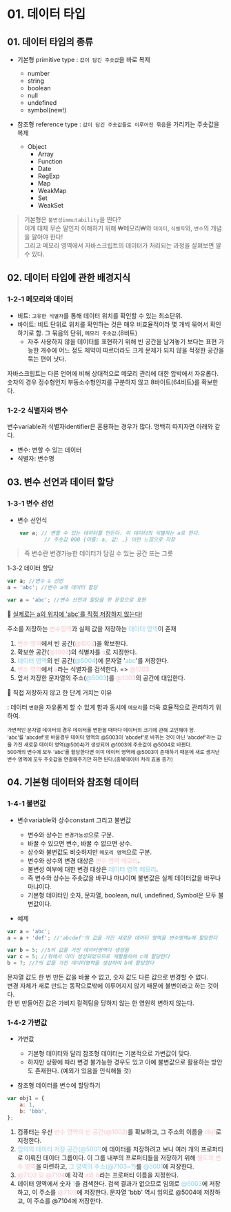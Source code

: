# 01. 데이터 타입

## 01. 데이터 타입의 종류

- 기본형 primitive type : `값이 담긴 주솟값`을 바로 복제
    - number
    - string
    - boolean
    - null
    - undefined
    - symbol(new!)


- 참조형 reference type : `값이 담긴 주솟값들로 이루어진 묶음`을 가리키는 주솟값을 복제
    - Object
        - Array
        - Function
        - Date
        - RegExp
        - Map
        - WeakMap
        - Set
        - WeakSet

> 기본형은 `불변성immutability`을 띈다?<br>
이게 대체 무슨 말인지 이해하기 위해 ₩메모리₩와 `데이터`, `식별자`와, `변수`의 개념을 알아야 한다!<br>
그리고 메모리 영역에서 자바스크립트의 데이터가 처리되는 과정을 살펴보면 알 수 있다.

## 02. 데이터 타입에 관한 배경지식 

### 1-2-1 메모리와 데이터

- 비트: `고유한 식별자`를 통해 데이터 위치를 확인할 수 있는 최소단위.
- 바이트: 비트 단위로 위치를 확인하는 것은 매우 비효율적이라 몇 개씩 묶어서 확인하기로 함. 그 묶음의 단위, `메모리 주솟값`.(8비트)
  - 자주 사용하지 않을 데이터를 표현하기 위해 빈 공간을 남겨놓기 보다는 표현 가능한 개수에 어느 정도 제약이 따르더라도 크게 문제가 되지 않을 적정한 공간을 묶는 편이 낫다.

자바스크립트는 다른 언어에 비해 상대적으로 메모리 관리에 대한 압박에서 자유롭다. 숫자의 경우 정수형인지 부동소수형인지를 구분하지 않고 8바이트(64비트)를 확보한다.

### 1-2-2 식별자와 변수

변수variable과 식별자identifier은 혼용하는 경우가 많다. 명백히 따지자면 아래와 같다.

- 변수: 변할 수 있는 데이터
- 식별자: 변수명

## 03. 변수 선언과 데이터 할당

### 1-3-1 변수 선언

- 변수 선언식

```javascript
    var a; // 변할 수 있는 데이터를 만든다. 이 데이터의 식별자는 a로 한다.
            // 주솟값 000 {이름: a, 값: ,} 이런 느낌으로 저장
```
> 즉 변수란 변경가능한 데이터가 담길 수 있는 공간 또는 그릇

1-3-2 데이터 할당
```javascript
var a; //변수 a 선언
a = 'abc'; //변수 a에 데이터 할당

var a = 'abc'; //변수 선언과 할당을 한 문장으로 표현
```

📌 <ins>실제로는 a의 위치에 'abc'를 직접 저장하지 않는다!</ins>

주소를 저장하는 <span style="color:pink">변수영역</span>과 실제 값을 저장하는 <span style="color:skyblue">데이터 영역</span>이 존재

1. <span style="color:pink">변수 영역</span>에서 빈 공간(<span style="color:pink">@1003</span>)을 확보한다.
2. 확보한 공간(<span style="color:pink">@1003</span>)의 식별자를 <span style="color:pink">a</span>로 지정한다.
3. <span style="color:skyblue">데이터 영역</span>의 빈 공간(<span style="color:skyblue">@5004</span>)에 문자열 '<span style="color:skyblue">abc</span>'를 저장한다.
4. <span style="color:pink">변수 영역</span>에서 <span style="color:pink">a</span>라는 식별자를 검색한다. => <span style="color:pink">@1003</span>
5. 앞서 저장한 문자열의 주소(<span style="color:skyblue">@5003</span>)를 <span style="color:pink">@1003</span>의 공간에 대입한다.

🧐 직접 저장하지 않고 한 단계 거치는 이유

: 데이터 `변환`을 자유롭게 할 수 있게 함과 동시에 `메모리`를 더욱 효율적으로 관리하기 위하여.

<small>
가변적인 문자열 데이터의 경우 데이터를 변환할 때마다 데이터의 크기에 관해 고민해야 함.<br>
'abc'를 'abcdef'로 바꿀경우 데이터 영역의 @5003이 'abcdef'로 바뀌는 것이 아닌 
'abcdef'라는 값을 가진 새로운 데이터 영역(@5004)가 생성되어 @1003에 주솟값이 @5004로 바뀐다.<br>
500개의 변수에 모두 'abc'를 할당한다면 이미 데이터 영역에 @5003이 존재하기 때문에
새로 생겨난 변수 영역에 모두 주솟값을 연결해주기만 하면 된다.(중복데이터 처리 효율 증가)
</small>

## 04. 기본형 데이터와 참조형 데이터

### 1-4-1 불변값

- 변수variable와 상수constant 그리고 불변값
    - 변수와 상수는 `변경가능성`으로 구분.
    - 바꿀 수 있으면 변수, 바꿀 수 없으면 상수.
    - 상수와 불변값도 비슷하지만 `메모리 영역`으로 구분.
    - 변수와 상수의 변경 대상은 <span style="color:pink">변수 영역 메모리</span>.
    - 불변성 여부에 대한 변경 대상은 <span style="color:skyblue">데이터 영역 메모리</span>.
    - 즉 변수와 상수는 주솟값을 바꾸냐 마냐이며 불변값은 실제 데이터값을 바꾸냐 마냐이다.
    - 기본형 데이터인 숫자, 문자열, boolean, null, undefined, Symbol은 모두 불변값이다.

- 예제
```javascript
var a = 'abc';
a = a + 'def'; //'abcdef'의 값을 가진 새로운 데이터 영역을 변수영역a에 할당한다

var b = 5; //5의 값을 가진 데이터영역이 생성됨
var c = 5; //위에서 이미 생성되었으므로 재활용하여 c에 할당한다
b = 7; //7의 값을 가진 데이터영역을 생성하여 b에 할당한다
```

문자열 값도 한 번 만든 값을 바꿀 수 없고, 숫자 값도 다른 값으로 변경할 수 없다.<br>
변경 자체가 새로 만드는 동작으로밖에 이루어지지 않기 때문에 불변이라고 하는 것이다.<br>
한 번 만들어진 값은 가비지 컬렉팅을 당하지 않는 한 영원히 변하지 않는다.

### 1-4-2 가변값

- 가변값
  - 기본형 데이터와 달리 참조형 데이터는 기본적으로 가변값이 맞다.
  - 하지만 상황에 따라 변경 불가능한 경우도 있고 아예 불변값으로 활용하는 방안도 존재한다. (예외가 있음을 인식해둘 것)

- 참조형 데이터를 변수에 할당하기
```javascript
var obj1 = {
    a: 1,
    b: 'bbb',
};
```

1. 컴퓨터는 우선 <span style="color:pink">변수 영역의 빈 공간(@1002)</span>를 확보하고, 그 주소의 이름을 <span style="color:pink">obj1</span>로 지정한다.
2. <span style="color:skyblue">임의의 데이터 저장 공간(@5001)</span>에 데이터를 저장하려고 보니 여러 개의 프로퍼티로 이뤄진 데이터 그룹이다. 
이 그룹 내부의 프로퍼티들을 저장하기 위해 <span style="color:pink">별도의 변수 영역</span>을 마련하고, <span style="color:skyblue">그 영역의 주소(@7103~?)</span>를 <span style="color:skyblue">@5001</span>에 저장한다.
3. <span style="color:pink">@7103 및 @7104</span>에 각각 <span style="color:pink">a와 b</span>라는 프로퍼티 이름을 지정한다.
4. 데이터 영역에서 숫자 <span style="color:skyblue">1</span>을 검색한다. 검색 결과가 없으므로 임의로 <span style="color:skyblue">@5003</span>에 저장하고, 이 주소를 <span style="color:pink">@7103</span>에 저장한다. 문자열 'bbb' 역시 임의로 @5004에 저장하고, 이 주소를 @7104에 저장한다.